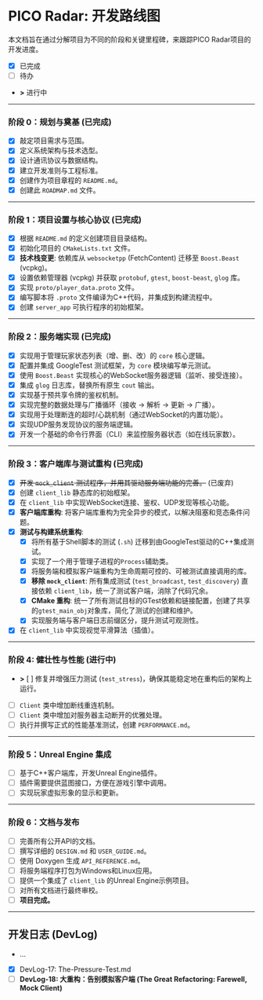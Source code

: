 # PICO Radar: 开发路线图

本文档旨在通过分解项目为不同的阶段和关键里程碑，来跟踪PICO Radar项目的开发进度。

-   [x] 已完成
-   [ ] 待办
-   **>** 进行中

---

### 阶段 0：规划与奠基 (已完成)

*   [x] 敲定项目需求与范围。
*   [x] 定义系统架构与技术选型。
*   [x] 设计通讯协议与数据结构。
*   [x] 建立开发准则与工程标准。
*   [x] 创建作为项目章程的 `README.md`。
*   [x] 创建此 `ROADMAP.md` 文件。

---

### 阶段 1：项目设置与核心协议 (已完成)

*   [x] 根据 `README.md` 的定义创建项目目录结构。
*   [x] 初始化项目的 `CMakeLists.txt` 文件。
*   [x] **技术栈变更**: 依赖库从 `websocketpp` (FetchContent) 迁移至 `Boost.Beast` (vcpkg)。
*   [x] 设置依赖管理器 (vcpkg) 并获取 `protobuf`, `gtest`, `boost-beast`, `glog` 库。
*   [x] 实现 `proto/player_data.proto` 文件。
*   [x] 编写脚本将 `.proto` 文件编译为C++代码，并集成到构建流程中。
*   [x] 创建 `server_app` 可执行程序的初始框架。

---

### 阶段 2：服务端实现 (已完成)

*   [x] 实现用于管理玩家状态列表（增、删、改）的 `core` 核心逻辑。
*   [x] 配置并集成 GoogleTest 测试框架，为 `core` 模块编写单元测试。
*   [x] 使用 `Boost.Beast` 实现核心的WebSocket服务器逻辑（监听、接受连接）。
*   [x] 集成 `glog` 日志库，替换所有原生 `cout` 输出。
*   [x] 实现基于预共享令牌的鉴权机制。
*   [x] 实现完整的数据处理与广播循环（接收 -> 解析 -> 更新 -> 广播）。
*   [x] 实现用于处理断连的超时/心跳机制（通过WebSocket的内置功能）。
*   [x] 实现UDP服务发现协议的服务端逻辑。
*   [x] 开发一个基础的命令行界面（CLI）来监控服务器状态（如在线玩家数）。

---

### 阶段 3：客户端库与测试重构 (已完成)

*   [x] ~~开发 `mock_client` 测试程序，并用其驱动服务端功能的完善。~~ (已废弃)
*   [x] 创建 `client_lib` 静态库的初始框架。
*   [x] 在 `client_lib` 中实现WebSocket连接、鉴权、UDP发现等核心功能。
*   [x] **客户端库重构**: 将客户端库重构为完全异步的模式，以解决阻塞和竞态条件问题。
*   [x] **测试与构建系统重构**:
    *   [x] 将所有基于Shell脚本的测试 (`.sh`) 迁移到由GoogleTest驱动的C++集成测试。
    *   [x] 实现了一个用于管理子进程的`Process`辅助类。
    *   [x] 将服务端和模拟客户端重构为生命周期可控的、可被测试直接调用的库。
    *   [x] **移除 `mock_client`**: 所有集成测试 (`test_broadcast`, `test_discovery`) 直接依赖 `client_lib`，统一了测试客户端，消除了代码冗余。
    *   [x] **CMake 重构**: 统一了所有测试目标的GTest依赖和链接配置，创建了共享的`gtest_main_obj`对象库，简化了测试的创建和维护。
    *   [x] 实现服务端与客户端日志前缀区分，提升测试可观测性。
*   [x] 在 `client_lib` 中实现视觉平滑算法（插值）。

---

### **阶段 4: 健壮性与性能 (进行中)**

*   **>** [ ] 修复并增强压力测试 (`test_stress`)，确保其能稳定地在重构后的架构上运行。
*   [ ] `Client` 类中增加断线重连机制。
*   [ ] `Client` 类中增加对服务器主动断开的优雅处理。
*   [ ] 执行并撰写正式的性能基准测试，创建 `PERFORMANCE.md`。

---

### 阶段 5：Unreal Engine 集成

*   [ ] 基于C++客户端库，开发Unreal Engine插件。
*   [ ] 插件需要提供蓝图接口，方便在游戏引擎中调用。
*   [ ] 实现玩家虚拟形象的显示和更新。

---

### 阶段 6：文档与发布

*   [ ] 完善所有公开API的文档。
*   [ ] 撰写详细的 `DESIGN.md` 和 `USER_GUIDE.md`。
*   [ ] 使用 Doxygen 生成 `API_REFERENCE.md`。
*   [ ] 将服务端程序打包为Windows和Linux应用。
*   [ ] 提供一个集成了 `client_lib` 的Unreal Engine示例项目。
*   [ ] 对所有文档进行最终审校。
*   [ ] **项目完成。**

---

## 开发日志 (DevLog)

*   ...
*   [x] DevLog-17: The-Pressure-Test.md
*   [ ] **DevLog-18: 大重构：告别模拟客户端 (The Great Refactoring: Farewell, Mock Client)**
